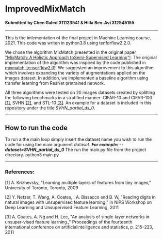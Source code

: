 # ImprovedMixMatch

#### Submitted by Chen Galed 311123541 & Hilla Ben-Avi 312545155
_______________________________________________________________________________________________________________________________________________________________________

This is the imlementation of the final project in Machine Learning course, 2021.
This code was writen in python3.8 using tenforflow2.2.0.

We chose the algorithm MixMatch presented in the original paper ["MixMatch: A Holistic Approach toSemi-Supervised Learning"!](https://arxiv.org/abs/1905.02249).
The original implementation of the algorithm was inspired by the code published in [mixmatch-tensorflow2.0!](https://github.com/ntozer/mixmatch-tensorflow2.0).
We suggested an improvement to this algorithm which involves expanding the variety of augmentations applied on the images dataset.
In addition, we implemented a baseline algorithm using transfer learning from ResNet pretrained network.

All three algorithms were tested on 20 images datasets created by splitting the following benchmarks in a stratified manner: 
CIFAR-10 and CIFAR-100 [[1]](#1), SVHN [[2]](#2), and STL-10 [[3]](#3).
An example for a dataset is included in this repository under the title *SVHN_partial_ds_0*.
_______________________________________________________________________________________________________________________________________________________________________

## How to run the code

To run a the main loop simply insert the dataset name you wish to run the code for using the main argument *dataset*. ***For example: --dataset=SVHN_partial_ds_0***
The run the main.py file from the project directory.
      python3 main.py

_______________________________________________________________________________________________________________________________________________________________________

### References:
<a id="1">[1]</a> 
A. Krizhevsky, "Learning multiple layers of features from tiny images," University of Toronto, Toronto, 2009

<a id="2">[2]</a> 
Y. Netzer, T. Wang, A. Coates, . A. Bissacco and B. W, "Reading digits in natural images with unsupervised feature learning," in NIPS Workshop on Deep Learning and Unsupervised Feature Learning, 2011

<a id="3">[3]</a> 
A. Coates, A. Ng and H. Lee, "An analysis of single-layer networks in unsuper-vised feature learning.," Proceedings of the fourteenth international conference on artificialintelligence and statistics, p. 215–223, 2011
